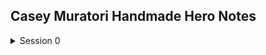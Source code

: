 ## Casey Muratori Handmade Hero Notes


<details>

<summary>Session 0</summary>

### C Programming basics

- basic syntax , variables
- Debugging in Visual Studio 
- Struct
- Pointers



```ruby
   std::cout<< "Hello World" << std::endl;
```

</details>
